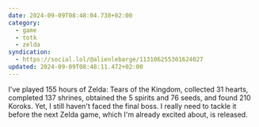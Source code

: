 ```yaml
---
date: 2024-09-09T08:48:04.738+02:00
category:
  - game
  - totk
  - zelda
syndication:
  - https://social.lol/@alienlebarge/113106255301624027
updated: 2024-09-09T08:48:11.472+02:00
---
```


I've played 155 hours of Zelda: Tears of the Kingdom, collected 31 hearts, completed 137 shrines, obtained the 5 spirits and 76 seeds, and found 210 Koroks. Yet, I still haven't faced the final boss. I really need to tackle it before the next Zelda game, which I'm already excited about, is released.
